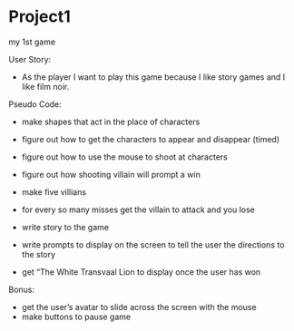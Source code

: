 # Project1
my 1st game

User Story:
- As the player I want to play this game because I like story games and I like film noir.




Pseudo Code:
- make shapes that act in the place of characters
- figure out how to get the characters to appear and disappear (timed)
- figure out how to use the mouse to shoot at characters
- figure out how shooting villain will prompt a win

- make five villians
- for every so many misses get the villain to attack and you lose
- write story to the game
- write prompts to display on the screen to tell the user the directions to the story
- get “The White Transvaal Lion to display once the user has won


Bonus:
- get the user’s avatar to slide across the screen with the mouse
- make buttons to pause game 
